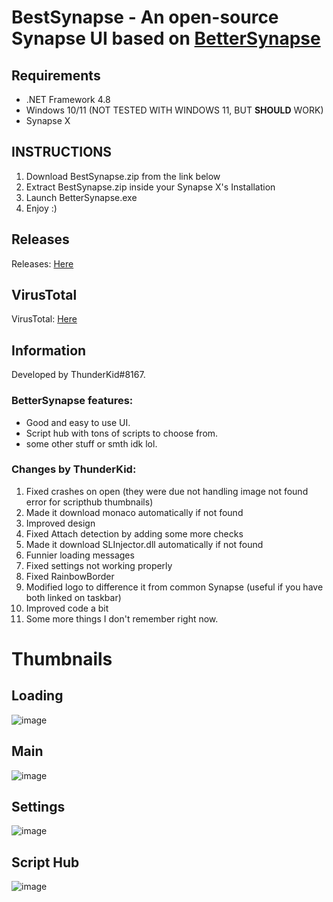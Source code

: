 # BestSynapse - An open-source Synapse UI based on [BetterSynapse](https://github.com/rice-cracker-2234/BetterSynapse)
## Requirements
 - .NET Framework 4.8
 - Windows 10/11 (NOT TESTED WITH WINDOWS 11, BUT **SHOULD** WORK)
 - Synapse X

## INSTRUCTIONS

1. Download BestSynapse.zip from the link below
2. Extract BestSynapse.zip inside your Synapse X's Installation
3. Launch BetterSynapse.exe
4. Enjoy :)

## Releases
Releases: [Here](https://github.com/L1ghtingBolt/BestSynapse/releases)

## VirusTotal
VirusTotal: [Here](https://www.virustotal.com/gui/file-analysis/MDNkZDMxZGNiZmZjYmZkZmZhZmJhZWFkZmI2Y2UzMGQ6MTYzMTg1NzAzOQ==)

## Information
Developed by ThunderKid#8167.

### BetterSynapse features:

 - Good and easy to use UI.
 - Script hub with tons of scripts to choose from.
 - some other stuff or smth idk lol.

### Changes by ThunderKid:
1. Fixed crashes on open (they were due not handling image not found error for scripthub thumbnails)
2. Made it download monaco automatically if not found
3. Improved design
4. Fixed Attach detection by adding some more checks
5. Made it download SLInjector.dll automatically if not found
6. Funnier loading messages
7. Fixed settings not working properly
8. Fixed RainbowBorder
9. Modified logo to difference it from common Synapse (useful if you have both linked on taskbar)
10. Improved code a bit
11. Some more things I don't remember right now.

# Thumbnails
## Loading
![image](https://user-images.githubusercontent.com/82386159/158057157-17e33647-877e-46cb-beff-40bfca7a1b31.png)
## Main
![image](https://user-images.githubusercontent.com/82386159/158056517-a4c6beb1-dfbc-4921-b43a-13de062e7acd.png)
## Settings
![image](https://user-images.githubusercontent.com/82386159/158056523-cceb0e3e-1527-417f-a8d7-71eaaadd6ee8.png)
## Script Hub
![image](https://user-images.githubusercontent.com/82386159/158056908-8173fd06-95dd-4e4c-85c4-1538b7853df8.png)

